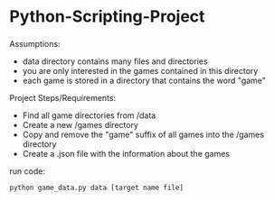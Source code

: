 # Python-Scripting-Project

###
Assumptions:

- data directory contains many files and directories
- you are only interested in the games contained in this directory
- each game is stored in a directory that contains the word "game"


Project Steps/Requirements:

- Find all game directories from /data
- Create a new /games directory 
- Copy and remove the "game" suffix of all games into the /games directory
- Create a .json file with the information about the games

run code:
```
python game_data.py data [target name file]
```
